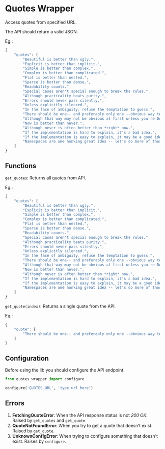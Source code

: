 # Quotes Wrapper

Access quotes from specified URL.

The API should return a valid JSON.

Eg.:

```js
{
    "quotes": [
        "Beautiful is better than ugly.",
        "Explicit is better than implicit.",
        "Simple is better than complex.",
        "Complex is better than complicated.",
        "Flat is better than nested.",
        "Sparse is better than dense.",
        "Readability counts.",
        "Special cases aren't special enough to break the rules.",
        "Although practicality beats purity.",
        "Errors should never pass silently.",
        "Unless explicitly silenced.",
        "In the face of ambiguity, refuse the temptation to guess.",
        "There should be one-- and preferably only one --obvious way to do it.",
        "Although that way may not be obvious at first unless you're Dutch.",
        "Now is better than never.",
        "Although never is often better than *right* now.",
        "If the implementation is hard to explain, it's a bad idea.",
        "If the implementation is easy to explain, it may be a good idea.",
        "Namespaces are one honking great idea -- let's do more of those!"
    ]
}
```

## Functions

`get_quotes`: Returns all quotes from API.

Eg.: 


```js
{
    "quotes": [
        "Beautiful is better than ugly.",
        "Explicit is better than implicit.",
        "Simple is better than complex.",
        "Complex is better than complicated.",
        "Flat is better than nested.",
        "Sparse is better than dense.",
        "Readability counts.",
        "Special cases aren't special enough to break the rules.",
        "Although practicality beats purity.",
        "Errors should never pass silently.",
        "Unless explicitly silenced.",
        "In the face of ambiguity, refuse the temptation to guess.",
        "There should be one-- and preferably only one --obvious way to do it.",
        "Although that way may not be obvious at first unless you're Dutch.",
        "Now is better than never.",
        "Although never is often better than *right* now.",
        "If the implementation is hard to explain, it's a bad idea.",
        "If the implementation is easy to explain, it may be a good idea.",
        "Namespaces are one honking great idea -- let's do more of those!"
    ]
}
```

`get_quote(index)`: Returns a single quote from the API.

Eg.: 

```js
{
    "quote": [
        "There should be one-- and preferably only one --obvious way to do it.",
    ]
}
```

## Configuration

Before using the lib you should configure the API endpoint.

```python
from quotes_wrapper import configure

configure('QUOTES_URL', 'type url here')
```

## Errors

1. **FetchingQuoteError**: When the API response status is not _200 OK_. Raised by `get_quotes` and `get_quote`
1. **QuoteNotFoundError**: When you try to get a quote that doesn't exist. Raised by `get_quote`.
1. **UnknownConfigError**: When trying to configure something that doesn't exist. Raises by `configure`.
